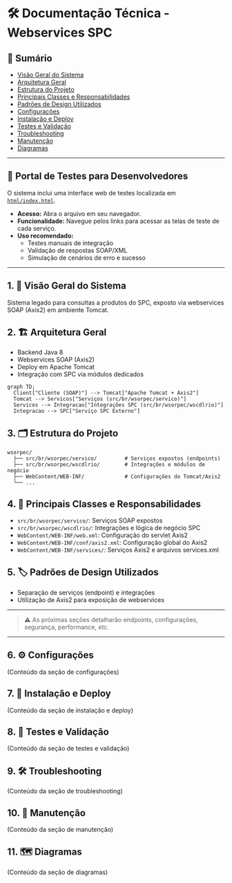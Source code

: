 # 🛠️ Documentação Técnica - Webservices SPC

## 📖 Sumário
- [Visão Geral do Sistema](#visão-geral-do-sistema)
- [Arquitetura Geral](#arquitetura-geral)
- [Estrutura do Projeto](#estrutura-do-projeto)
- [Principais Classes e Responsabilidades](#principais-classes-e-responsabilidades)
- [Padrões de Design Utilizados](#padrões-de-design-utilizados)
- [Configurações](#configurações)
- [Instalação e Deploy](#instalação-e-deploy)
- [Testes e Validação](#testes-e-validação)
- [Troubleshooting](#troubleshooting)
- [Manutenção](#manutenção)
- [Diagramas](#diagramas)

---

## 🧪 Portal de Testes para Desenvolvedores

O sistema inclui uma interface web de testes localizada em [`html/index.html`](html/index.html).

- **Acesso:** Abra o arquivo em seu navegador.
- **Funcionalidade:** Navegue pelos links para acessar as telas de teste de cada serviço.
- **Uso recomendado:**
  - Testes manuais de integração
  - Validação de respostas SOAP/XML
  - Simulação de cenários de erro e sucesso

---

## 1. 👀 Visão Geral do Sistema
Sistema legado para consultas a produtos do SPC, exposto via webservices SOAP (Axis2) em ambiente Tomcat.

## 2. 🏗️ Arquitetura Geral
- Backend Java 8
- Webservices SOAP (Axis2)
- Deploy em Apache Tomcat
- Integração com SPC via módulos dedicados

```mermaid
graph TD;
  Client["Cliente (SOAP)"] --> Tomcat["Apache Tomcat + Axis2"]
  Tomcat --> Servicos["Serviços (src/br/wsorpec/servico)"]
  Servicos --> Integracao["Integrações SPC (src/br/wsorpec/wscdlrio)"]
  Integracao --> SPC["Serviço SPC Externo"]
```

## 3. 🗂️ Estrutura do Projeto
```text
wsorpec/
  ├── src/br/wsorpec/servico/         # Serviços expostos (endpoints)
  ├── src/br/wsorpec/wscdlrio/        # Integrações e módulos de negócio
  ├── WebContent/WEB-INF/             # Configurações do Tomcat/Axis2
  └── ...
```

## 4. 🧩 Principais Classes e Responsabilidades
- `src/br/wsorpec/servico/`: Serviços SOAP expostos
- `src/br/wsorpec/wscdlrio/`: Integrações e lógica de negócio SPC
- `WebContent/WEB-INF/web.xml`: Configuração do servlet Axis2
- `WebContent/WEB-INF/conf/axis2.xml`: Configuração global do Axis2
- `WebContent/WEB-INF/services/`: Serviços Axis2 e arquivos services.xml

## 5. 🏷️ Padrões de Design Utilizados
- Separação de serviços (endpoint) e integrações
- Utilização de Axis2 para exposição de webservices

---

> ⚠️ As próximas seções detalharão endpoints, configurações, segurança, performance, etc.

---

## 6. ⚙️ Configurações
(Conteúdo da seção de configurações)

## 7. 🚀 Instalação e Deploy
(Conteúdo da seção de instalação e deploy)

## 8. 🧪 Testes e Validação
(Conteúdo da seção de testes e validação)

## 9. 🛠️ Troubleshooting
(Conteúdo da seção de troubleshooting)

## 10. 🔄 Manutenção
(Conteúdo da seção de manutenção)

## 11. 🗺️ Diagramas
(Conteúdo da seção de diagramas) 